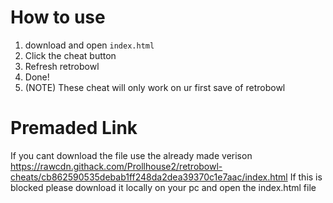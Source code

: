 # How to use
1) download and open ``index.html``
2) Click the cheat button
3) Refresh retrobowl
4) Done!
5) (NOTE) These cheat will only work on ur first save of retrobowl

# Premaded Link
If you cant download the file use the already made verison
https://rawcdn.githack.com/Prollhouse2/retrobowl-cheats/cb862590535debab1ff248da2dea39370c1e7aac/index.html
If this is blocked please download it locally on your pc and open the index.html file
